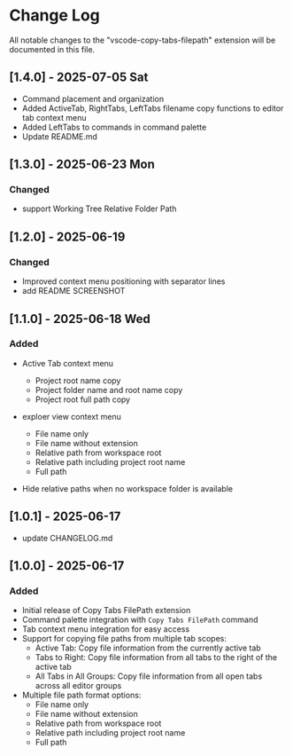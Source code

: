# Change Log

All notable changes to the "vscode-copy-tabs-filepath" extension will be documented in this file.

## [1.4.0] - 2025-07-05 Sat

- Command placement and organization
- Added ActiveTab, RightTabs, LeftTabs filename copy functions to editor tab context menu
- Added LeftTabs to commands in command palette
- Update README.md

## [1.3.0] - 2025-06-23 Mon

### Changed

- support Working Tree Relative Folder Path

## [1.2.0] - 2025-06-19

### Changed

- Improved context menu positioning with separator lines
- add README SCREENSHOT

## [1.1.0] - 2025-06-18 Wed

### Added

- Active Tab context menu

  - Project root name copy
  - Project folder name and root name copy
  - Project root full path copy

- exploer view context menu

  - File name only
  - File name without extension
  - Relative path from workspace root
  - Relative path including project root name
  - Full path

- Hide relative paths when no workspace folder is available

## [1.0.1] - 2025-06-17

- update CHANGELOG.md

## [1.0.0] - 2025-06-17

### Added

- Initial release of Copy Tabs FilePath extension
- Command palette integration with `Copy Tabs FilePath` command
- Tab context menu integration for easy access
- Support for copying file paths from multiple tab scopes:
  - Active Tab: Copy file information from the currently active tab
  - Tabs to Right: Copy file information from all tabs to the right of the active tab
  - All Tabs in All Groups: Copy file information from all open tabs across all editor groups
- Multiple file path format options:
  - File name only
  - File name without extension
  - Relative path from workspace root
  - Relative path including project root name
  - Full path
